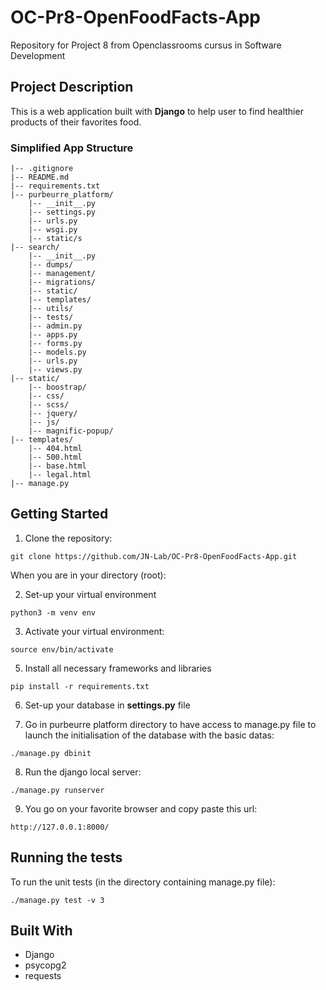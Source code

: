 # OC-Pr8-OpenFoodFacts-App
Repository for Project 8 from Openclassrooms cursus in Software Development

## Project Description

This is a web application built with **Django** to help user to find healthier products of their favorites food.

### Simplified App Structure

```
|-- .gitignore
|-- README.md
|-- requirements.txt
|-- purbeurre_platform/
    |-- __init__.py
    |-- settings.py
    |-- urls.py
    |-- wsgi.py
    |-- static/s
|-- search/
    |-- __init__.py
    |-- dumps/
    |-- management/
    |-- migrations/
    |-- static/
    |-- templates/
    |-- utils/
    |-- tests/
    |-- admin.py
    |-- apps.py
    |-- forms.py
    |-- models.py
    |-- urls.py
    |-- views.py
|-- static/
    |-- boostrap/
    |-- css/
    |-- scss/
    |-- jquery/
    |-- js/
    |-- magnific-popup/
|-- templates/
    |-- 404.html
    |-- 500.html
    |-- base.html
    |-- legal.html
|-- manage.py 
```

## Getting Started

1. Clone the repository:
```
git clone https://github.com/JN-Lab/OC-Pr8-OpenFoodFacts-App.git
```

When you are in your directory (root):

2. Set-up your virtual environment
```
python3 -m venv env
```

3. Activate your virtual environment:
```
source env/bin/activate
```

5. Install all necessary frameworks and libraries
```
pip install -r requirements.txt
```

6. Set-up your database in **settings.py** file 

7. Go in purbeurre platform directory to have access to manage.py file to launch the initialisation of the database with the basic datas:
```
./manage.py dbinit
```

8. Run the django local server:
```
./manage.py runserver
```

9. You go on your favorite browser and copy paste this url:
```
http://127.0.0.1:8000/
```

## Running the tests
To run the unit tests (in the directory containing manage.py file):
```
./manage.py test -v 3
```

## Built With
* Django
* psycopg2
* requests
